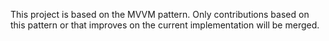 This project is based on the MVVM pattern. 
Only contributions based on this pattern or that improves on the current implementation will be merged. 
